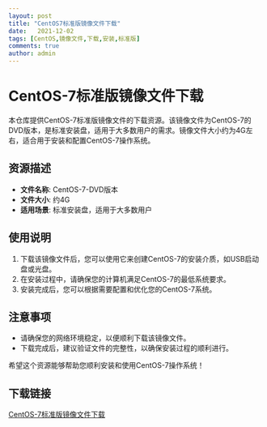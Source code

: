 ```yaml
---
layout: post
title: "CentOS7标准版镜像文件下载"
date:   2021-12-02
tags: [CentOS,镜像文件,下载,安装,标准版]
comments: true
author: admin
---
```

# CentOS-7标准版镜像文件下载

本仓库提供CentOS-7标准版镜像文件的下载资源。该镜像文件为CentOS-7的DVD版本，是标准安装盘，适用于大多数用户的需求。镜像文件大小约为4G左右，适合用于安装和配置CentOS-7操作系统。

## 资源描述

- **文件名称**: CentOS-7-DVD版本
- **文件大小**: 约4G
- **适用场景**: 标准安装盘，适用于大多数用户

## 使用说明

1. 下载该镜像文件后，您可以使用它来创建CentOS-7的安装介质，如USB启动盘或光盘。
2. 在安装过程中，请确保您的计算机满足CentOS-7的最低系统要求。
3. 安装完成后，您可以根据需要配置和优化您的CentOS-7系统。

## 注意事项

- 请确保您的网络环境稳定，以便顺利下载该镜像文件。
- 下载完成后，建议验证文件的完整性，以确保安装过程的顺利进行。

希望这个资源能够帮助您顺利安装和使用CentOS-7操作系统！

## 下载链接

[CentOS-7标准版镜像文件下载](https://pan.quark.cn/s/eea281561eff)